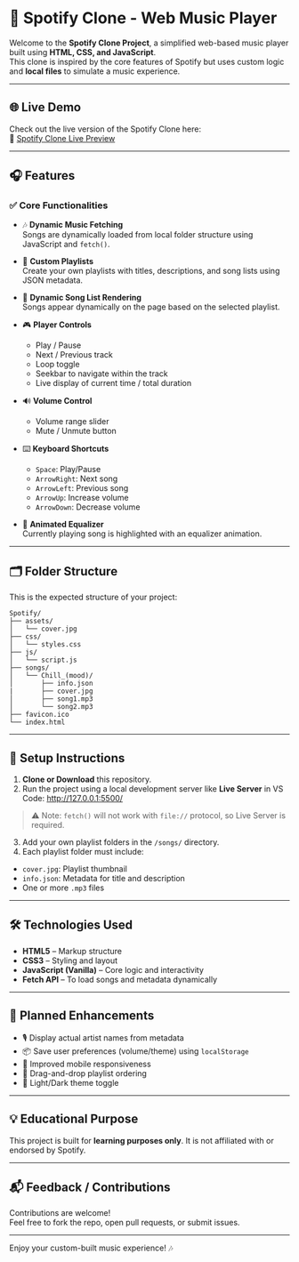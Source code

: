# 🎵 Spotify Clone - Web Music Player

Welcome to the **Spotify Clone Project**, a simplified web-based music player built using **HTML, CSS, and JavaScript**.  
This clone is inspired by the core features of Spotify but uses custom logic and **local files** to simulate a music experience.

---

## 🌐 Live Demo

Check out the live version of the Spotify Clone here:  
🔗 [Spotify Clone Live Preview](https://shivam0713.github.io/Spotify-Clone/)

---

## 🎧 Features

### ✅ Core Functionalities

- 🎶 **Dynamic Music Fetching**  
  Songs are dynamically loaded from local folder structure using JavaScript and `fetch()`.

- 🎼 **Custom Playlists**  
  Create your own playlists with titles, descriptions, and song lists using JSON metadata.

- 📜 **Dynamic Song List Rendering**  
  Songs appear dynamically on the page based on the selected playlist.

- 🎮 **Player Controls**  
  - Play / Pause  
  - Next / Previous track  
  - Loop toggle  
  - Seekbar to navigate within the track  
  - Live display of current time / total duration  

- 🔊 **Volume Control**  
  - Volume range slider  
  - Mute / Unmute button

- ⌨️ **Keyboard Shortcuts**  
  - `Space`: Play/Pause  
  - `ArrowRight`: Next song  
  - `ArrowLeft`: Previous song  
  - `ArrowUp`: Increase volume  
  - `ArrowDown`: Decrease volume

- 🎇 **Animated Equalizer**  
  Currently playing song is highlighted with an equalizer animation.

---

## 🗂️ Folder Structure

This is the expected structure of your project:

```plaintext
Spotify/
├── assets/            
│   └── cover.jpg    
├── css/                 
│   └── styles.css
├── js/                  
│   └── script.js
├── songs/               
│   └── Chill_(mood)/    
│       ├── info.json 
|       ├── cover.jpg 
│       ├── song1.mp3    
│       └── song2.mp3    
├── favicon.ico          
└── index.html           

```
---

## 📝 Setup Instructions

1. **Clone or Download** this repository.
2. Run the project using a local development server like **Live Server** in VS Code: http://127.0.0.1:5500/
> ⚠️ Note: `fetch()` will not work with `file://` protocol, so Live Server is required.
3. Add your own playlist folders in the `/songs/` directory.
4. Each playlist folder must include:
- `cover.jpg`: Playlist thumbnail  
- `info.json`: Metadata for title and description  
- One or more `.mp3` files

---

## 🛠️ Technologies Used

- **HTML5** – Markup structure  
- **CSS3** – Styling and layout  
- **JavaScript (Vanilla)** – Core logic and interactivity  
- **Fetch API** – To load songs and metadata dynamically

---

## 🚀 Planned Enhancements

- 🎙️ Display actual artist names from metadata  
- 📦 Save user preferences (volume/theme) using `localStorage`  
- 📱 Improved mobile responsiveness  
- 🔄 Drag-and-drop playlist ordering  
- 🌙 Light/Dark theme toggle

---

## 💡 Educational Purpose

This project is built for **learning purposes only**. It is not affiliated with or endorsed by Spotify.

---

## 📬 Feedback / Contributions

Contributions are welcome!  
Feel free to fork the repo, open pull requests, or submit issues.

---

Enjoy your custom-built music experience! 🎶
